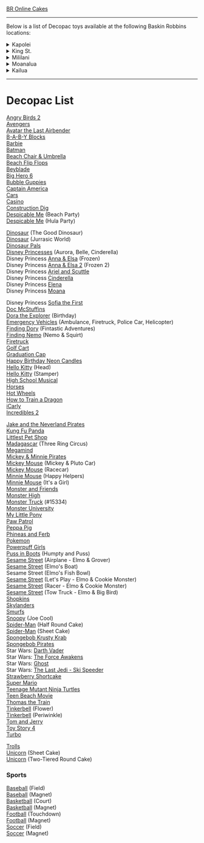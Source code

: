 <!--Available at: [https://baskin-online.github.io/decopac/](https://baskin-online.github.io/decopac/)<br>-->

[BR Online Cakes](https://order.baskinrobbins.com/menu/cakes-pies/generic) <br>

***

Below is a list of Decopac toys available at the following Baskin Robbins locations: <br>
<details>
<summary>Kapolei</summary>
<strong>Address</strong>: 590 Farrington Hwy Unit 91, Kapolei, HI 96707<br>
<strong>Phone</strong>: (808) 674-0131<br>
<strong>Hours</strong>: Everyday 10 am - 10 pm<br>
<!--<strong>Store Number</strong>: 363036<br>-->
</details>
<details>
<summary>King St.</summary>
<strong>Address</strong>: 1618 S King St, Honolulu, HI 96826<br>
<strong>Phone</strong>: (808) 947-7300<br/>
<strong>Hours</strong>: Everyday 10 am - 10 pm<br>
<!--<strong>Store Number</strong>: 362037<br>-->
</details>
<details>
<summary>Mililani</summary>
<strong>Address</strong>: 95-1249 Meheula Pkwy, Mililani, HI 96789<br>
<strong>Phone</strong>: (808) 623-9999<br>
<strong>Hours</strong>: Everyday 11 am - 10 pm<br>
<!--<strong>Store Number</strong>: 342350<br>-->
</details>
<details>
<summary>Moanalua</summary>
<strong>Address</strong>: 930 Valkenburgh St, Honolulu, HI 96818<br>
<strong>Phone</strong>: (808) 421-0888<br>
<strong>Hours</strong>: Everyday 11 am - 10 pm<br>
</details>
<details>
<summary>Kailua</summary>
<strong>Address</strong>: 108 Hekili St, Kailua, HI 96734<br>
<strong>Phone</strong>: (808) 261-2770<br>
<strong>Hours</strong>: Everyday 11 am - 10 pm<br>
<!--<strong>Store Number</strong>: 348162<br>-->
</details>

<hr>

<h1>Decopac List</h1>

<!--[Angry Birds](images/angryBirdsLaunching.jpg)<br/>-->
[Angry Birds 2](images/angryBirds2.jpg)<br/>
[Avengers](images/avengers.jpg) <br/>
[Avatar the Last Airbender](images/avatar-airbender.jpg) <br/>
[B-A-B-Y Blocks](images/babyBlocks.jpg)<br/>
[Barbie](images/barbie.jpg)<br/>
[Batman](images/batman.jpg)<br/>
[Beach Chair & Umbrella](images/beachChairAndUmbrella.jpg)<br/>
[Beach Flip Flops](images/beachFlipFlops.jpg)<br/>
[Beyblade](images/beyblade.jpg)<br/>
[Big Hero 6](images/bigHero6.jpg)<br/>
[Bubble Guppies](images/bubbleGuppies.jpg)<br/>
[Captain America](images/captainAmerica.jpg)<br/>
[Cars](images/cars.jpg)<br/>
[Casino](images/casino.jpg)<br/>
[Construction Dig](images/constructionDig.jpg)<br/>
[Despicable Me](images/despicableMeBeach.jpg) (Beach Party)<br/>
[Despicable Me](images/despicableMeHula.jpg) (Hula Party)<br/>
<!--[Dinosaur Express](images/dinosaurExpress.jpg)<br/>-->
[Dinosaur](images/dinosaur-theGoodDinosaur.jpeg) (The Good Dinosaur)<br/>
[Dinosaur](images/dinosaur-jurrasicWorld.jpg) (Jurrasic World)<br/>
[Dinosaur Pals](images/dinosaurPals.jpg)<br/>
[Disney Princesses](images/disneyPrincesses.jpg) (Aurora, Belle, Cinderella)<br/>
Disney Princess [Anna & Elsa](images/disneyPrincess-AnnaAndElsa.jpg) (Frozen)<br/>
Disney Princess [Anna & Elsa 2](images/frozen2.jpg) (Frozen 2)<br/>
Disney Princess [Ariel and Scuttle](images/disneyPrincess-ArielAndScuttle.jpg)<br/>
Disney Princess [Cinderella](images/disneyPrincess-Cinderella.jpg)<br/>
Disney Princess [Elena](images/disneyPrincess-Elena.jpg)<br/>
Disney Princess [Moana](images/disneyPrincess-Moana.jpg)<br/>
<!--Disney Princess [Rapunzel](images/disneyPrincess-Rapunzel.jpg)<br/>-->
Disney Princess [Sofia the First](images/disneyPrincess-Sofia.jpg)<br/>
[Doc McStuffins](images/docMcStuffins.jpg)<br/>
[Dora the Explorer](images/doraBirthday.jpg) (Birthday)<br/>
[Emergency Vehicles](images/emergencyVehicles.jpg) (Ambulance, Firetruck, Police Car, Helicopter)<br/>
[Finding Dory](images/findingDory.jpg) (Fintastic Adventures)<br/>
[Finding Nemo](images/findingNemo.jpg) (Nemo & Squirt)<br/>
[Firetruck](images/firetruck.jpg)<br/>
[Golf Cart](images/golfCart.jpg)<br/>
[Graduation Cap](images/graduationCap.jpg)<br/>
[Happy Birthday Neon Candles](images/happyBirthdayNeonCandles.jpg)<br/>
[Hello Kitty](images/helloKitty.jpg) (Head)<br/>
[Hello Kitty](images/helloKitty-stamper.jpg) (Stamper)<br/>
[High School Musical](images/highSchoolMusical.jpg)<br/>
[Horses](images/horses.jpg)<br/>
[Hot Wheels](images/hotWheels.jpg)<br/>
[How to Train a Dragon](images/howToTrainADragon.jpg) <br/>
[iCarly](images/iCarly.jpg)<br/>
[Incredibles 2](images/incredibles2.jpg) <br/>
<!--[Iron Man](images/ironMan.jpg)<br/>--->
[Jake and the Neverland Pirates](images/jakeAndNeverlandPirates.jpg)<br/>
[Kung Fu Panda](images/kung-fu-panda-kaboom.jpg)<br/>
[Littlest Pet Shop](images/littlest-pet-shop.jpg) <br/>
[Madagascar](images/madagascar-3-ring-circus.jpeg) (Three Ring Circus)<br/>
[Megamind](images/megamind.jpg)<br/>
[Mickey & Minnie Pirates](images/mickeyAndMinneyPirates.jpg) <br/>
[Mickey Mouse](images/mickeyMouse-PlutoCar.png) (Mickey & Pluto Car)<br/>
[Mickey Mouse](images/mickeyMouse-Racecar.jpg) (Racecar)<br/>
[Minnie Mouse](images/minnieMouse-HappyHelpers.jpg) (Happy Helpers) <br/>
[Minnie Mouse](images/minnieMouse-ItsAGirl.jpg) (It's a Girl)<br/>
[Monster and Friends](images/monsterAndFriends.jpg)<br/>
[Monster High](images/monsterHigh.jpg) <br/>
[Monster Truck](images/monsterTruck.jpg) (#15334)<br/>
[Monster University](images/monsterUniversity.jpg)<br/>
[My Little Pony](images/myLittlePony.jpg) <br/>
[Paw Patrol](images/pawPatrol.jpg) <br/>
[Peppa Pig](images/peppaPig.jpg) <br/>
[Phineas and Ferb](images/phineasAndFerb.jpg)<br/>
[Pokemon](images/pokemon.jpg) <br/>
[Powerpuff Girls](images/powerPuffGirls.jpg) <br/>
[Puss in Boots](images/puss-in-boots.jpg) (Humpty and Puss)<br/>
[Sesame Street](images/sesameSt-Airplane.jpg) (Airplane - Elmo & Grover)<br/>
[Sesame Street](images/sesameSt-elmosBoat.jpg) (Elmo's Boat)<br/>
Sesame Street (Elmo's Fish Bowl)<br/>
[Sesame Street](images/sesameSt-letsPlay.jpg) (Let's Play - Elmo & Cookie Monster)<br/>
[Sesame Street](images/sesameSt-racer.jpg) (Racer - Elmo & Cookie Monster) <br/>
[Sesame Street](images/sesameSt-towTruck.jpg) (Tow Truck - Elmo & Big Bird)<br/>
[Shopkins](images/shopkins.jpg) <br/>
[Skylanders](images/skylanders.jpg) <br/>
[Smurfs](images/smurfs.jpg) <br/>
[Snoopy](images/snoopy.jpg) (Joe Cool)<br/>
[Spider-Man](images/spiderMan-head.jpg) (Half Round Cake)<br/>
[Spider-Man](images/spiderMan-head-sheetcake.jpg) (Sheet Cake)<br/>
[Spongebob Krusty Krab](images/spongebob-KrustyKrab.jpg)<br/>
[Spongebob Pirates](images/spongebob-Pirates.jpg)<br/>
Star Wars: [Darth Vader](images/starWars-DarthVader.jpg) <br/> 
Star Wars: [The Force Awakens](images/starWars-ForceAwakens.jpg) <br/>
Star Wars: [Ghost](images/starWars-Ghost.jpg) <br/>
Star Wars: [The Last Jedi - Ski Speeder](images/starWars-LastJedi.jpg) <br/>
[Strawberry Shortcake](images/strawberryShortcake.jpg) <br/>
[Super Mario](images/superMario.jpg) <br/>
[Teenage Mutant Ninja Turtles](images/teenageMutantNinjaTurtles.jpg) <br/>
[Teen Beach Movie](images/teenBeachMovie.jpg)<br/>
[Thomas the Train](images/thomasTheTrain.jpg) <br/>
[Tinkerbell](images/tinkerBell-Flower.jpg) (Flower)<br/>
[Tinkerbell](images/tinkerBell-Periwinkle.jpg) (Periwinkle)<br/>
[Tom and Jerry](images/tomAndJerry.jpeg)<br/>
[Toy Story 4](images/toyStory4.jpg)<br/>
[Turbo](images/turbo.jpg)<br/>
<!--[Transformers](images/transformers.jpg) <br/>-->
[Trolls](images/trolls.jpg) <br/>
[Unicorn](images/unicorn.jpg) (Sheet Cake)<br/>
[Unicorn](images/unicorn-round.jpg) (Two-Tiered Round Cake)<br/>

### Sports
[Baseball](images/baseball-field.jpg) (Field)<br/>
[Baseball](images/basketball-magnet.jpg) (Magnet)<br/>
[Basketball](images/basketball-court.jpg) (Court)<br/>
[Basketball](images/basketball-magnet.jpg) (Magnet)<br/>
[Football](images/football-touchdown.jpg) (Touchdown)<br/>
[Football](images/football-magnet.jpg) (Magnet)<br/>
[Soccer](images/soccer-field.jpg) (Field)<br/>
[Soccer](images/soccer-magnet.jpg) (Magnet)<br/>

